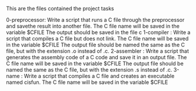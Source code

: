 This are the files contained the project tasks

0-preprocessor: Write a script that runs a C file through the preprocessor and savethe result into another file.
		The C file name will be saved in the variable $CFILE
		The output should be saved in the file c
1-compiler : Write a script that compiles a C file but does not link.
		The C file name will be saved in the variable $CFILE
		The output file should be named the same as the C file, but with the extension .o instead of .c.
2-assembler : Write a script that generates the assembly code of a C code and save it in an output file.
		The C file name will be saved in the variable $CFILE
		The output file should be named the same as the C file, but with the extension .s instead of .c.
3-name : Write a script that compiles a C file and creates an executable named cisfun.
		The C file name will be saved in the variable $CFILE
